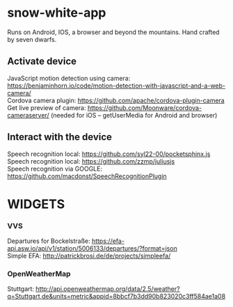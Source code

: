 # snow-white-app
Runs on Android, IOS, a browser and beyond the mountains. Hand crafted by seven dwarfs.

## Activate device
JavaScript motion detection using camera: https://benjaminhorn.io/code/motion-detection-with-javascript-and-a-web-camera/  
Cordova camera plugin: https://github.com/apache/cordova-plugin-camera  
Get live preview of camera: https://github.com/Moonware/cordova-cameraserver/ (needed for iOS – getUserMedia for Android and browser)

## Interact with the device
Speech recognition local: https://github.com/syl22-00/pocketsphinx.js  
Speech recognition local: https://github.com/zzmp/juliusjs  
Speech recognition via GOOGLE: https://github.com/macdonst/SpeechRecognitionPlugin

# WIDGETS

### VVS
Departures for Bockelstraße: https://efa-api.asw.io/api/v1/station/5006133/departures/?format=json   
Simple EFA: http://patrickbrosi.de/de/projects/simpleefa/

### OpenWeatherMap
Stuttgart: http://api.openweathermap.org/data/2.5/weather?q=Stuttgart,de&units=metric&appid=8bbcf7b3dd90b823020c3ff584ae1a08
